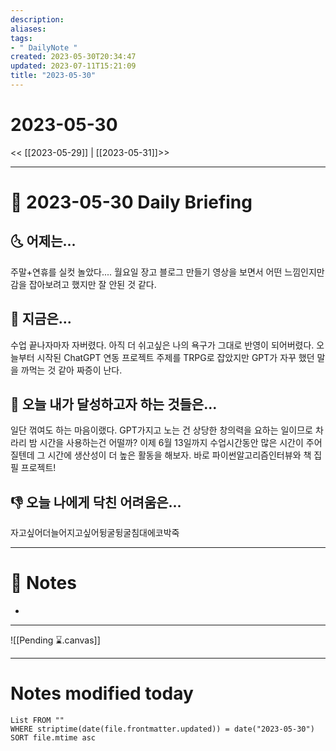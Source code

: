 ```yaml
---
description:
aliases: 
tags:
- " DailyNote "
created: 2023-05-30T20:34:47
updated: 2023-07-11T15:21:09
title: "2023-05-30"
---
```


# 2023-05-30

<< [[2023-05-29]] | [[2023-05-31]]>>

---
# 📅 2023-05-30 Daily Briefing

## 🌜 어제는...

주말+연휴를 실컷 놀았다.... 월요일 장고 블로그 만들기 영상을 보면서 어떤 느낌인지만 감을 잡아보려고 했지만 잘 안된 것 같다.

## 🙌 지금은...

수업 끝나자마자 자버렸다. 아직 더 쉬고싶은 나의 욕구가 그대로 반영이 되어버렸다. 오늘부터 시작된 ChatGPT 연동 프로젝트 주제를 TRPG로 잡았지만 GPT가 자꾸 했던 말을 까먹는 것 같아 짜증이 난다.

## 🚀 오늘 내가 달성하고자 하는 것들은...

일단 꺾여도 하는 마음이랬다. GPT가지고 노는 건 상당한 창의력을 요하는 일이므로 차라리 밤 시간을 사용하는건 어떨까? 이제 6월 13일까지 수업시간동안 많은 시간이 주어질텐데 그 시간에 생산성이 더 높은 활동을 해보자. 바로 파이썬알고리즘인터뷰와 책 집필 프로젝트!

## 👎 오늘 나에게 닥친 어려움은...

자고싶어더늘어지고싶어뒹굴뒹굴침대에코박죽

---

# 📝 Notes

- 

___

![[Pending ⌛.canvas]]

---
# Notes modified today

```dataview
List FROM "" 
WHERE striptime(date(file.frontmatter.updated)) = date("2023-05-30") 
SORT file.mtime asc
```
